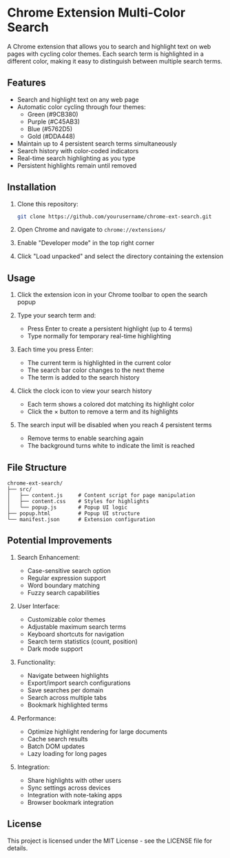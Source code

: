 # Chrome Extension Multi-Color Search

A Chrome extension that allows you to search and highlight text on web pages with cycling color themes. Each search term is highlighted in a different color, making it easy to distinguish between multiple search terms.

## Features

- Search and highlight text on any web page
- Automatic color cycling through four themes:
  - Green (#9CB380)
  - Purple (#C45AB3)
  - Blue (#5762D5)
  - Gold (#DDA448)
- Maintain up to 4 persistent search terms simultaneously
- Search history with color-coded indicators
- Real-time search highlighting as you type
- Persistent highlights remain until removed

## Installation

1. Clone this repository:
   ```bash
   git clone https://github.com/yourusername/chrome-ext-search.git
   ```

2. Open Chrome and navigate to `chrome://extensions/`

3. Enable "Developer mode" in the top right corner

4. Click "Load unpacked" and select the directory containing the extension

## Usage

1. Click the extension icon in your Chrome toolbar to open the search popup

2. Type your search term and:
   - Press Enter to create a persistent highlight (up to 4 terms)
   - Type normally for temporary real-time highlighting

3. Each time you press Enter:
   - The current term is highlighted in the current color
   - The search bar color changes to the next theme
   - The term is added to the search history

4. Click the clock icon to view your search history
   - Each term shows a colored dot matching its highlight color
   - Click the × button to remove a term and its highlights

5. The search input will be disabled when you reach 4 persistent terms
   - Remove terms to enable searching again
   - The background turns white to indicate the limit is reached

## File Structure

```
chrome-ext-search/
├── src/
│   ├── content.js     # Content script for page manipulation
│   ├── content.css    # Styles for highlights
│   └── popup.js       # Popup UI logic
├── popup.html         # Popup UI structure
└── manifest.json      # Extension configuration
```

## Potential Improvements

1. Search Enhancement:
   - Case-sensitive search option
   - Regular expression support
   - Word boundary matching
   - Fuzzy search capabilities

2. User Interface:
   - Customizable color themes
   - Adjustable maximum search terms
   - Keyboard shortcuts for navigation
   - Search term statistics (count, position)
   - Dark mode support

3. Functionality:
   - Navigate between highlights
   - Export/import search configurations
   - Save searches per domain
   - Search across multiple tabs
   - Bookmark highlighted terms

4. Performance:
   - Optimize highlight rendering for large documents
   - Cache search results
   - Batch DOM updates
   - Lazy loading for long pages

5. Integration:
   - Share highlights with other users
   - Sync settings across devices
   - Integration with note-taking apps
   - Browser bookmark integration

## License

This project is licensed under the MIT License - see the LICENSE file for details. 
